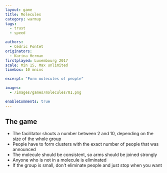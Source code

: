 ```yaml
---
layout: game
title: Molecules
category: warmup
tags:
  - trust
  - speed

authors: 
  - Cédric Pontet
originators: 
  - Karina Herman
firstplayed: Luxembourg 2017
scale: Min 15, Max unlimited
timebox: 10 mnins

excerpt: "Form molecules of people"

images:
  - /images/games/molecules/01.png

enableComments: true
---
```


## The game

- The facilitator shouts a number between 2 and 10, depending on the size of the whole group
- People have to form clusters with the exact number of people that was announced
- The molecule should be consistent, so arms should be joined strongly
- Anyone who is not in a molecule is eliminated
- If the group is small, don't eliminate people and just stop when you want

